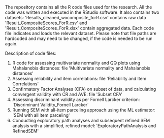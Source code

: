 The repository contains all the R code files used for the research. All the code was written and executed in the RStudio software. 
It also contains two datasets: 
  'Results_cleaned_wocomposite_forR.csv' contains raw data
  'Result_CompositeScores_ForR.csv' and 'Result_CompositeScores_ForR.xlsx' contain aggregated data.
Each code file indicates and loads the relevant dataset. Please note that file paths are hardcoded and may need to be changed, if the code is needed to be run again.

Description of code files:

1. R code for assessing multivariate normality and QQ plots using Mahalanobis distances: file 'Multivariate normality and Mahalanobis distances'
2. Assessing reliability and item correlations: file 'Reliability and Item Correlations'
3. Confirmatory Factor Analyses (CFA) on subset of data, and calculating convergent validity with CR and AVE: file 'Subset CFA'
4. Assessing discriminant validity as per Fornell Larcker criterion: 'Discriminant Validity_Fornell Larcker'
5. Running SEM with all-item parceling approach using the ML estimator: 'SEM with all item parceling'
6. Conducting exploratory path analyses and subsequent refined SEM analysis with a simplified, refined model: 'ExploratoryPathAnalysis and RefinedSEM'
